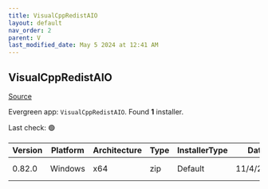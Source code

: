 ```yaml
---
title: VisualCppRedistAIO
layout: default
nav_order: 2
parent: V
last_modified_date: May 5 2024 at 12:41 AM
---
```


## VisualCppRedistAIO

[Source](https://github.com/abbodi1406/vcredist)

Evergreen app: `VisualCppRedistAIO`. Found **1** installer.

Last check: 🟢

| Version | Platform | Architecture | Type | InstallerType | Date      | Size     | URI                                                                                                                                                                                                        |
| ------- | -------- | ------------ | ---- | ------------- | --------- | -------- | ---------------------------------------------------------------------------------------------------------------------------------------------------------------------------------------------------------- |
| 0.82.0  | Windows  | x64          | zip  | Default       | 11/4/2024 | 28923418 | [https://github.com/abbodi1406/vcredist/releases/download/v0.82.0/VisualCppRedist_AIO_x86_x64_82.zip](https://github.com/abbodi1406/vcredist/releases/download/v0.82.0/VisualCppRedist_AIO_x86_x64_82.zip) |
